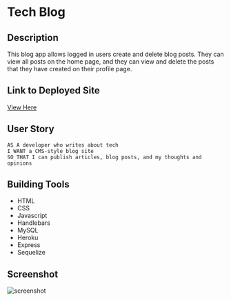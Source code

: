 # Tech Blog

## Description
This blog app allows logged in users create and delete blog posts. They can view all posts on the home page, and they can view and delete the posts that they have created on their profile page.  

## Link to Deployed Site
[View Here](https://twright-tech-blog.herokuapp.com/)

## User Story 
```
AS A developer who writes about tech
I WANT a CMS-style blog site
SO THAT I can publish articles, blog posts, and my thoughts and opinions
```


## Building Tools
* HTML
* CSS
* Javascript
* Handlebars
* MySQL
* Heroku
* Express
* Sequelize

## Screenshot

![screenshot](https://user-images.githubusercontent.com/74884495/120952516-390a0580-c719-11eb-96f0-8139b6371e6b.png)

